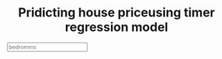 <DOCTYPE htmp>
<html lang="en" dir = 'ltr'>

<body>
<div class = 'content'>
<h1 align='center'>Pridicting house priceusing timer regression model </h1>
<div class =''form>
<form action='/predict' method = "post">
<input type ='number' id='bedrooms' placeholder='bedromms'>


</form>
</div>
</div>
</body>
